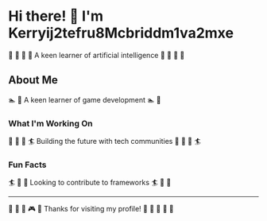 # Hi there! 👋 I'm Kerryij2tefru8Mcbriddm1va2mxe

🎯 🏏 🏓 🎤 A keen learner of artificial intelligence 🎯 🏏 🏓 🎤

## About Me
🏊 🏓 A keen learner of game development 🏊 🏓

### What I'm Working On
🌈 🚣 🎨 🏄 Building the future with tech communities 🌈 🚣 🎨 🏄

### Fun Facts
🏄 🏓 🎾 Looking to contribute to frameworks 🏄 🏓 🎾

---
🎯 🎱 🏓 🎮 🎱 Thanks for visiting my profile! 🎣 🥋 🏒 🚴 🎾
